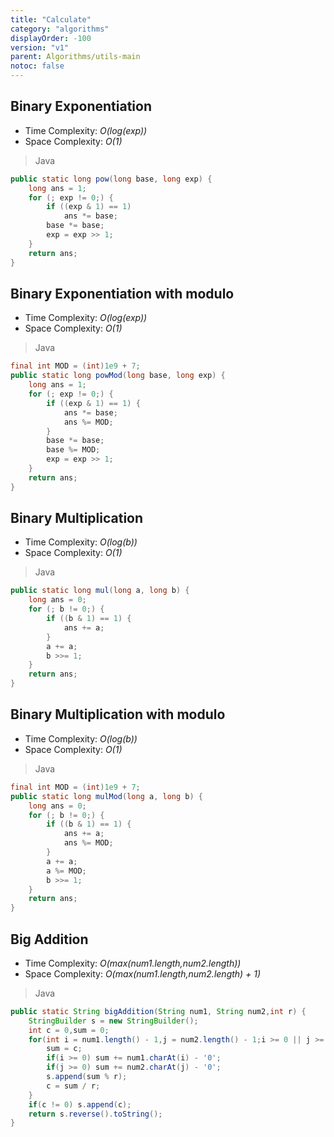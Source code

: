 ```yaml
---
title: "Calculate"
category: "algorithms"
displayOrder: -100
version: "v1"
parent: Algorithms/utils-main
notoc: false
---
```


## Binary Exponentiation
- Time Complexity: *O(log(exp))*
- Space Complexity: *O(1)*

> Java

```java
public static long pow(long base, long exp) {
    long ans = 1;
    for (; exp != 0;) {
        if ((exp & 1) == 1)
            ans *= base;
        base *= base;
        exp = exp >> 1;
    }
    return ans;
}
```

## Binary Exponentiation with modulo
- Time Complexity: *O(log(exp))*
- Space Complexity: *O(1)*

> Java

```java
final int MOD = (int)1e9 + 7; 
public static long powMod(long base, long exp) {
    long ans = 1;
    for (; exp != 0;) {
        if ((exp & 1) == 1) {
            ans *= base;
            ans %= MOD;
        }
        base *= base;
        base %= MOD;
        exp = exp >> 1;
    }
    return ans;
}
```

## Binary Multiplication
- Time Complexity: *O(log(b))*
- Space Complexity: *O(1)*

> Java

```java
public static long mul(long a, long b) {
    long ans = 0;
    for (; b != 0;) {
        if ((b & 1) == 1) {
            ans += a;
        }
        a += a;
        b >>= 1;
    }
    return ans;
}
```

## Binary Multiplication with modulo
- Time Complexity: *O(log(b))*
- Space Complexity: *O(1)*

> Java

```java
final int MOD = (int)1e9 + 7; 
public static long mulMod(long a, long b) {
    long ans = 0;
    for (; b != 0;) {
        if ((b & 1) == 1) {
            ans += a;
            ans %= MOD;
        }
        a += a;
        a %= MOD;
        b >>= 1;
    }
    return ans;
}
```

## Big Addition
- Time Complexity: *O(max(num1.length,num2.length))*
- Space Complexity: *O(max(num1.length,num2.length) + 1)*

> Java

```java
public static String bigAddition(String num1, String num2,int r) {
    StringBuilder s = new StringBuilder();
    int c = 0,sum = 0;
    for(int i = num1.length() - 1,j = num2.length() - 1;i >= 0 || j >= 0;i--,j--){
        sum = c;
        if(i >= 0) sum += num1.charAt(i) - '0';
        if(j >= 0) sum += num2.charAt(j) - '0';
        s.append(sum % r);
        c = sum / r;
    }
    if(c != 0) s.append(c);
    return s.reverse().toString();
}
```